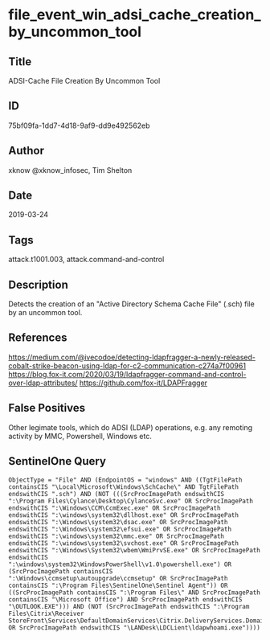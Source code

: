 # file_event_win_adsi_cache_creation_by_uncommon_tool

## Title
ADSI-Cache File Creation By Uncommon Tool

## ID
75bf09fa-1dd7-4d18-9af9-dd9e492562eb

## Author
xknow @xknow_infosec, Tim Shelton

## Date
2019-03-24

## Tags
attack.t1001.003, attack.command-and-control

## Description
Detects the creation of an "Active Directory Schema Cache File" (.sch) file by an uncommon tool.

## References
https://medium.com/@ivecodoe/detecting-ldapfragger-a-newly-released-cobalt-strike-beacon-using-ldap-for-c2-communication-c274a7f00961
https://blog.fox-it.com/2020/03/19/ldapfragger-command-and-control-over-ldap-attributes/
https://github.com/fox-it/LDAPFragger

## False Positives
Other legimate tools, which do ADSI (LDAP) operations, e.g. any remoting activity by MMC, Powershell, Windows etc.

## SentinelOne Query
```
ObjectType = "File" AND (EndpointOS = "windows" AND ((TgtFilePath containsCIS "\Local\Microsoft\Windows\SchCache\" AND TgtFilePath endswithCIS ".sch") AND (NOT (((SrcProcImagePath endswithCIS ":\Program Files\Cylance\Desktop\CylanceSvc.exe" OR SrcProcImagePath endswithCIS ":\Windows\CCM\CcmExec.exe" OR SrcProcImagePath endswithCIS ":\windows\system32\dllhost.exe" OR SrcProcImagePath endswithCIS ":\Windows\system32\dsac.exe" OR SrcProcImagePath endswithCIS ":\Windows\system32\efsui.exe" OR SrcProcImagePath endswithCIS ":\windows\system32\mmc.exe" OR SrcProcImagePath endswithCIS ":\windows\system32\svchost.exe" OR SrcProcImagePath endswithCIS ":\Windows\System32\wbem\WmiPrvSE.exe" OR SrcProcImagePath endswithCIS ":\windows\system32\WindowsPowerShell\v1.0\powershell.exe") OR (SrcProcImagePath containsCIS ":\Windows\ccmsetup\autoupgrade\ccmsetup" OR SrcProcImagePath containsCIS ":\Program Files\SentinelOne\Sentinel Agent")) OR ((SrcProcImagePath containsCIS ":\Program Files\" AND SrcProcImagePath containsCIS "\Microsoft Office") AND SrcProcImagePath endswithCIS "\OUTLOOK.EXE"))) AND (NOT (SrcProcImagePath endswithCIS ":\Program Files\Citrix\Receiver StoreFront\Services\DefaultDomainServices\Citrix.DeliveryServices.DomainServices.ServiceHost.exe" OR SrcProcImagePath endswithCIS "\LANDesk\LDCLient\ldapwhoami.exe"))))

```